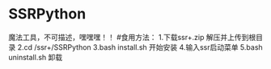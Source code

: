 # SSRPython
魔法工具，不可描述，嘿嘿嘿！！
#食用方法：
1.下载ssr+.zip 解压并上传到根目录
2.cd /ssr+/SSRPython
3.bash install.sh 开始安装
4.输入ssr启动菜单
5.bash uninstall.sh 卸载
